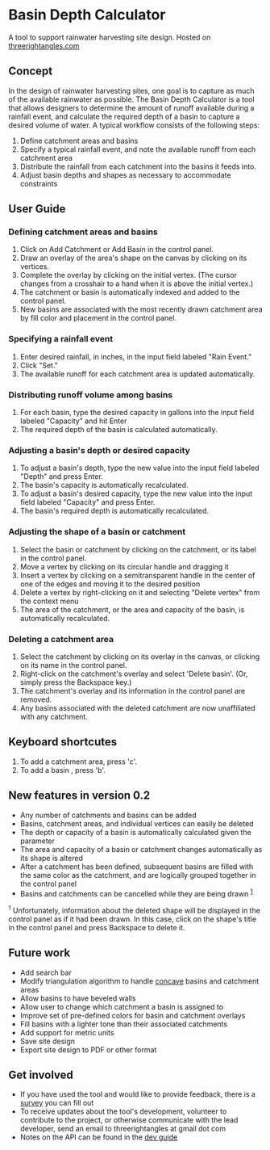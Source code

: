 # Basin Depth Calculator
A tool to support rainwater harvesting site design.  Hosted on [threerightangles.com](http://www.threerightangles.com/basindepth/)

## Concept
In the design of rainwater harvesting sites, one goal is to capture as much of the available rainwater as possible.
The Basin Depth Calculator is a tool that allows designers to determine the amount of runoff available during a rainfall event, and 
calculate the required depth of a basin to capture a desired volume of water.  A typical workflow consists of the following steps:
1. Define catchment areas and basins
2. Specify a typical rainfall event, and note the available runoff from each catchment area 
3. Distribute the rainfall from each catchment into the basins it feeds into.
4. Adjust basin depths and shapes as necessary to accommodate constraints

## User Guide

### Defining catchment areas and basins
1. Click on Add Catchment or Add Basin in the control panel.
2. Draw an overlay of the area's shape on the canvas by clicking on its vertices.
3. Complete the overlay by clicking on the initial vertex. (The cursor changes from a crosshair to a hand when it is above the initial vertex.)
4. The catchment or basin is automatically indexed and added to the control panel.
5. New basins are associated with the most recently drawn catchment area by fill color and placement in the control panel.

### Specifying a rainfall event
1. Enter desired rainfall, in inches, in the input field labeled "Rain Event."
2. Click "Set."
3. The available runoff for each catchment area is updated automatically.

### Distributing runoff volume among basins
1. For each basin, type the desired capacity in gallons into the input field labeled "Capacity" and hit Enter
2. The required depth of the basin is calculated automatically.

### Adjusting a basin's depth or desired capacity
1. To adjust a basin's depth, type the new value into the input field labeled "Depth" and press Enter.
2. The basin's capacity is automatically recalculated.
3. To adjust a basin's desired capacity, type the new value into the input field labeled "Capacity" and press Enter.
4. The basin's required depth is automatically recalculated.

### Adjusting the shape of a basin or catchment 
1. Select the basin or catchment by clicking on the catchment, or its label in the control panel.
2. Move a vertex by clicking on its circular handle and dragging it
3. Insert a vertex by clicking on a semitransparent handle in the center of one of the edges and moving it to the desired position
4. Delete a vertex by right-clicking on it and selecting "Delete vertex" from the context menu
5. The area of the catchment, or the area and capacity of the basin, is automatically recalculated.

### Deleting a catchment area
1. Select the catchment by clicking on its overlay in the canvas, or clicking on its name in the control panel.
2. Right-click on the catchment's overlay and select 'Delete basin'. (Or, simply press the Backspace key.)
3. The catchment's overlay and its information in the control panel are removed.
4. Any basins associated with the deleted catchment are now unaffiliated with any catchment.

## Keyboard shortcutes
1. To add a catchment area, press 'c'.
1. To add a basin , press 'b'.

## New features in version 0.2
* Any number of catchments and basins can be added
* Basins, catchment areas, and individual vertices can easily be deleted
* The depth or capacity of a basin is automatically calculated given the parameter
* The area and capacity of a basin or catchment changes automatically as its shape is altered
* After a catchment has been defined, subsequent basins are filled with the same color as the catchment, and are logically grouped together in the control panel
* Basins and catchments can be cancelled while they are being drawn <sup>[1](#cancellation-woe)</sup>


<a name="cancellation-woe"><sup>1</sup></a> Unfortunately, information about the deleted shape will be displayed in the control panel as if it had been drawn.  In this case, click on the shape's title in the control panel and press Backspace to delete it.

## Future work
* Add search bar 
* Modify triangulation algorithm to handle [concave](https://en.wikipedia.org/wiki/Concave) basins and catchment areas 
* Allow basins to have beveled walls
* Allow user to change which catchment a basin is assigned to
* Improve set of pre-defined colors for basin and catchment overlays
* Fill basins with a lighter tone than their associated catchments
* Add support for metric units
* Save site design
* Export site design to PDF or other format


## Get involved
* If you have used the tool and would like to provide feedback, there is a [survey](https://goo.gl/forms/qbTxQAnPEgSCuf7k1) you can fill out
* To receive updates about the tool's development, volunteer to contribute to the project, or otherwise communicate with the lead developer, send an email to threerightangles at gmail dot com
* Notes on the API can be found in the [dev guide](DEVGUIDE.md)
